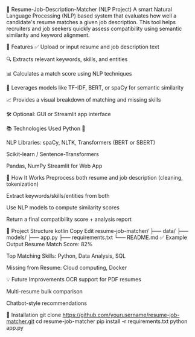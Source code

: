 📄 Resume-Job-Description-Matcher (NLP Project)
A smart Natural Language Processing (NLP) based system that evaluates how well a candidate's resume matches a given job description. This tool helps recruiters and job seekers quickly assess compatibility using semantic similarity and keyword alignment.

🚀 Features
✅ Upload or input resume and job description text

🔍 Extracts relevant keywords, skills, and entities

📊 Calculates a match score using NLP techniques

🧠 Leverages models like TF-IDF, BERT, or spaCy for semantic similarity

📈 Provides a visual breakdown of matching and missing skills

🛠️ Optional: GUI or Streamlit app interface

📚 Technologies Used
Python 🐍

NLP Libraries: spaCy, NLTK, Transformers (BERT or SBERT)

Scikit-learn / Sentence-Transformers

Pandas, NumPy
Streamlit for Web App

🧠 How It Works
Preprocess both resume and job description (cleaning, tokenization)

Extract keywords/skills/entities from both

Use NLP models to compute similarity scores

Return a final compatibility score + analysis report

📁 Project Structure
kotlin
Copy
Edit
resume-job-matcher/
├── data/
├── models/
├── app.py
├── requirements.txt
└── README.md
✅ Example Output
Resume Match Score: 82%

Top Matching Skills: Python, Data Analysis, SQL

Missing from Resume: Cloud computing, Docker

💡 Future Improvements
OCR support for PDF resumes

Multi-resume bulk comparison

Chatbot-style recommendations

🔧 Installation
git clone https://github.com/yourusername/resume-job-matcher.git
cd resume-job-matcher
pip install -r requirements.txt
python app.py
